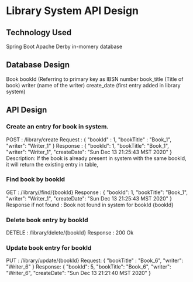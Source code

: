 # Library System API Design

## Technology Used
Spring Boot
Apache Derby in-momery database

## Database Design

Book
  bookId       (Referring to primary key as IBSN number
  book_title   (Title of book)
  writer       (name of the writer)
  create_date  (first entry added in library system)

## API Design

### Create an entry for book in system.
POST : /library/create
Request :
{
    "bookId" : 1,
    "bookTitle" : "Book_1",
    "writer": "Writer_1"
}
Response :
{
    "bookId": 1,
    "bookTitle": "Book_1",
    "writer": "Writer_1",
    "createDate": "Sun Dec 13 21:25:43 MST 2020"
}
Description: If the book is already present in system with the same bookId, it will return the existing entry in table,


### Find book by bookId
GET : /library//find/{bookId}
Response :
{
    "bookId": 1,
    "bookTitle": "Book_1",
    "writer": "Writer_1",
    "createDate": "Sun Dec 13 21:25:43 MST 2020"
}
Response if not found : Book not found in system for bookId {bookId}

### Delete book entry by bookId
DETELE : /library/delete/{bookId}
Response : 200 Ok

### Update book entry for bookId
PUT : /library/update/{bookId}
Request:
{
    "bookTitle" : "Book_6",
    "writer": "Writer_6"
}
Response:
{
    "bookId": 5,
    "bookTitle": "Book_6",
    "writer": "Writer_6",
    "createDate": "Sun Dec 13 21:21:40 MST 2020"
}




